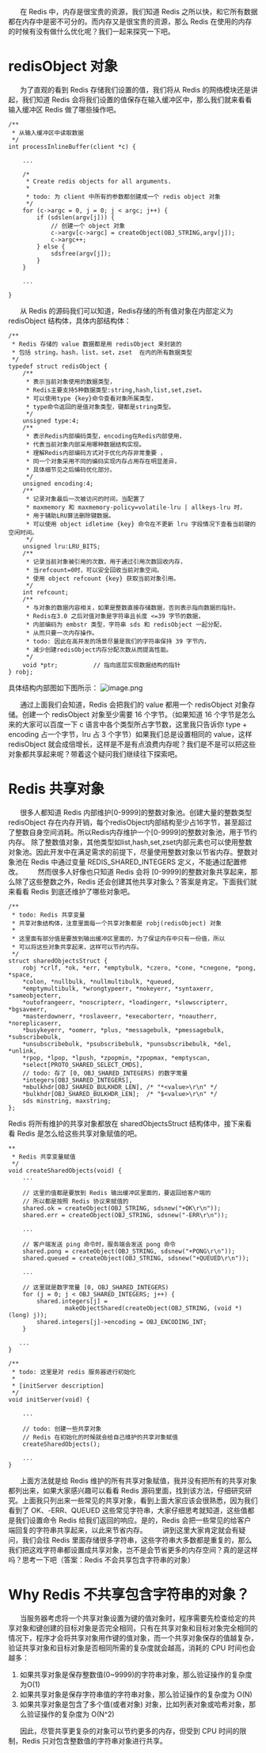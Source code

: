 &nbsp;&nbsp;&nbsp;&nbsp;&nbsp;&nbsp;在 Redis 中，内存是很宝贵的资源，我们知道 Redis 之所以快，和它所有数据都在内存中是密不可分的。而内存又是很宝贵的资源，那么 Redis 在使用的内存的时候有没有做什么优化呢？我们一起来探究一下吧。
# redisObject 对象
&nbsp;&nbsp;&nbsp;&nbsp;&nbsp;&nbsp;为了直观的看到 Redis 存储我们设置的值，我们将从 Redis 的网络模块还是讲起，我们知道 Redis 会将我们设置的值保存在输入缓冲区中，那么我们就来看看输入缓冲区 Redis 做了哪些操作吧。
```
/**
 * 从输入缓冲区中读取数据
 */
int processInlineBuffer(client *c) {
    
    ...

    /*
     * Create redis objects for all arguments.
     *
     * todo: 为 client 中所有的参数都创建成一个 redis object 对象
     */
    for (c->argc = 0, j = 0; j < argc; j++) {
        if (sdslen(argv[j])) {
            // 创建一个 object 对象
            c->argv[c->argc] = createObject(OBJ_STRING,argv[j]);
            c->argc++;
        } else {
            sdsfree(argv[j]);
        }
    }
    
    ...
    
}
```
&nbsp;&nbsp;&nbsp;&nbsp;&nbsp;&nbsp;从 Redis 的源码我们可以知道，Redis存储的所有值对象在内部定义为redisObject 结构体，具体内部结构体：
```
/**
 * Redis 存储的 value 数据都是用 redisObject 来封装的
 * 包括 string，hash，list，set，zset  在内的所有数据类型
 */
typedef struct redisObject {
    /**
     * 表示当前对象使用的数据类型，
     * Redis主要支持5种数据类型:string,hash,list,set,zset。
     * 可以使用type {key}命令查看对象所属类型，
     * type命令返回的是值对象类型，键都是string类型。
     */
    unsigned type:4;
    /**
     * 表示Redis内部编码类型，encoding在Redis内部使用，
     * 代表当前对象内部采用哪种数据结构实现。
     * 理解Redis内部编码方式对于优化内存非常重要 ，
     * 同一个对象采用不同的编码实现内存占用存在明显差异，
     * 具体细节见之后编码优化部分。
     */
    unsigned encoding:4;
    /**
     * 记录对象最后一次被访问的时间，当配置了
     * maxmemory 和 maxmemory-policy=volatile-lru | allkeys-lru 时，
     * 用于辅助LRU算法删除键数据。
     * 可以使用 object idletime {key} 命令在不更新 lru 字段情况下查看当前键的空闲时间。
     */
    unsigned lru:LRU_BITS; 
    /**
     * 记录当前对象被引用的次数，用于通过引用次数回收内存，
     * 当refcount=0时，可以安全回收当前对象空间。
     * 使用 object refcount {key} 获取当前对象引用。
     */
    int refcount;
    /**
     * 与对象的数据内容相关，如果是整数直接存储数据，否则表示指向数据的指针。
     * Redis在3.0 之后对值对象是字符串且长度 <=39 字节的数据，
     * 内部编码为 embstr 类型，字符串 sds 和 redisObject 一起分配，
     * 从而只要一次内存操作。
     * todo: 因此在高并发的场景尽量是我们的字符串保持 39 字节内，
     * 减少创建redisObject内存分配次数从而提高性能。
     */
    void *ptr;			// 指向底层实现数据结构的指针
} robj;

```
具体结构内部图如下图所示：
![image.png](https://upload-images.jianshu.io/upload_images/10204326-f3c92a1b6de9e8ce.png?imageMogr2/auto-orient/strip%7CimageView2/2/w/1240)

&nbsp;&nbsp;&nbsp;&nbsp;&nbsp;&nbsp;通过上面我们会知道，Redis 会把我们的 value 都用一个 redisObject 对象存储。创建一个 redisObject 对象至少需要 16 个字节。（如果知道 16 个字节是怎么来的大家可以百度一下 c 语言中各个类型所占字节数，这里我只告诉你 type + encoding 占一个字节，lru 占 3 个字节）如果我们总是设置相同的 value，这样 redisObject 就会成倍增长，这样是不是有点浪费内存呢？我们是不是可以把这些对象都共享起来呢？带着这个疑问我们继续往下探索吧。
# Redis 共享对象
&nbsp;&nbsp;&nbsp;&nbsp;&nbsp;&nbsp;很多人都知道 Redis 内部维护[0-9999]的整数对象池。创建大量的整数类型redisObject 存在内存开销，每个redisObject内部结构至少占16字节，甚至超过了整数自身空间消耗。所以Redis内存维护一个[0-9999]的整数对象池，用于节约内存。 除了整数值对象，其他类型如list,hash,set,zset内部元素也可以使用整数对象池。因此开发中在满足需求的前提下，尽量使用整数对象以节省内存。整数对象池在 Redis 中通过变量 REDIS_SHARED_INTEGERS 定义，不能通过配置修改。
&nbsp;&nbsp;&nbsp;&nbsp;&nbsp;&nbsp;&nbsp;然而很多人好像也只知道 Redis 会将 [0-9999]的整数对象共享起来，那么除了这些整数之外，Redis 还会创建其他共享对象么？答案是肯定。下面我们就来看看 Redis 到底还维护了哪些对象吧。
```
/**
 * todo: Redis 共享变量
 * 共享对象结构体，注意里面每一个共享对象都是 robj(redisObject) 对象
 * 
 * 这里面有部分值是要放到输出缓冲区里面的，为了保证内存中只有一份值，所以
 * 可以将这些对象共享起来，这样可以节约内存。
 */
struct sharedObjectsStruct {
    robj *crlf, *ok, *err, *emptybulk, *czero, *cone, *cnegone, *pong, *space,
    *colon, *nullbulk, *nullmultibulk, *queued,
    *emptymultibulk, *wrongtypeerr, *nokeyerr, *syntaxerr, *sameobjecterr,
    *outofrangeerr, *noscripterr, *loadingerr, *slowscripterr, *bgsaveerr,
    *masterdownerr, *roslaveerr, *execaborterr, *noautherr, *noreplicaserr,
    *busykeyerr, *oomerr, *plus, *messagebulk, *pmessagebulk, *subscribebulk,
    *unsubscribebulk, *psubscribebulk, *punsubscribebulk, *del, *unlink,
    *rpop, *lpop, *lpush, *zpopmin, *zpopmax, *emptyscan,
    *select[PROTO_SHARED_SELECT_CMDS],
    // todo: 存了 [0, OBJ_SHARED_INTEGERS) 的数字常量
    *integers[OBJ_SHARED_INTEGERS],
    *mbulkhdr[OBJ_SHARED_BULKHDR_LEN], /* "*<value>\r\n" */
    *bulkhdr[OBJ_SHARED_BULKHDR_LEN];  /* "$<value>\r\n" */
    sds minstring, maxstring;
};
```
Redis 将所有维护的共享对象都放在 sharedObjectsStruct 结构体中，接下来看看 Redis 是怎么给这些共享对象赋值的吧。
```
**
 * Redis 共享变量赋值
 */
void createSharedObjects(void) {
    ...
    
    // 这里的值都是要放到 Redis 输出缓冲区里面的，要返回给客户端的
    // 所以都是按照 Redis 协议来赋值的
    shared.ok = createObject(OBJ_STRING, sdsnew("+OK\r\n"));
    shared.err = createObject(OBJ_STRING, sdsnew("-ERR\r\n"));
    
    ...
    
    // 客户端发送 ping 命令时，服务端会发送 pong 命令
    shared.pong = createObject(OBJ_STRING, sdsnew("+PONG\r\n"));
    shared.queued = createObject(OBJ_STRING, sdsnew("+QUEUED\r\n"));
    
    ...
    
    // 这里就是数字常量 [0, OBJ_SHARED_INTEGERS)
    for (j = 0; j < OBJ_SHARED_INTEGERS; j++) {
        shared.integers[j] =
                makeObjectShared(createObject(OBJ_STRING, (void *) (long) j));
        shared.integers[j]->encoding = OBJ_ENCODING_INT;
    }
    
   ...
}

/**
 * todo: 这里是对 redis 服务器进行初始化
 *
 * [initServer description]
 */
void initServer(void) {
    
    ...
    
    // todo: 创建一些共享对象
    // Redis 在初始化的时候就会给自己维护的共享对象赋值
    createSharedObjects();
   
    ...
}

```
&nbsp;&nbsp;&nbsp;&nbsp;&nbsp;&nbsp;上面方法就是给 Redis 维护的所有共享对象赋值，我并没有把所有的共享对象都列出来，如果大家感兴趣可以看看 Redis 源码里面，找到该方法，仔细研究研究。上面我只列出来一些常见的共享对象，看到上面大家应该会很熟悉，因为我们看到了 OK、-ERR、QUEUED 这些常见字符串，大家仔细思考就知道，这些值都是我们设置命令 Redis 给我们返回的响应。是的，Redis 会把一些常见的给客户端回复的字符串共享起来，以此来节省内存。
&nbsp;&nbsp;&nbsp;&nbsp;&nbsp;&nbsp;&nbsp;讲到这里大家肯定就会有疑问，我们会往 Redis 里面存储很多字符串，这些字符串大多数都是重复的，那么我们把这戏字符串都设置成共享对象，岂不是会节省更多的内存空间？真的是这样吗？思考一下吧（答案：Redis 不会共享包含字符串的对象）
# Why Redis 不共享包含字符串的对象？
&nbsp;&nbsp;&nbsp;&nbsp;&nbsp;&nbsp;当服务器考虑将一个共享对象设置为键的值对象时，程序需要先检查给定的共享对象和键创建的目标对象是否完全相同，只有在共享对象和目标对象完全相同的情况下，程序才会将共享对象用作键的值对象，而一个共享对象保存的值越复杂，验证共享对象和目标对象是否相同所需的复杂度就会越高，消耗的 CPU 时间也会越多：
1. 如果共享对象是保存整数值(0~9999)的字符串对象，那么验证操作的复杂度为O(1)
2. 如果共享对象是保存字符串值的字符串对象，那么验证操作的复杂度为 O(N)
3. 如果共享对象是包含了多个值(或者对象) 对象，比如列表对象或哈希对象，那么验证操作的复杂度为 O(N^2)

&nbsp;&nbsp;&nbsp;&nbsp;&nbsp;&nbsp;因此，尽管共享更复杂的对象可以节约更多的内存，但受到 CPU 时间的限制，Redis 只对包含整数值的字符串对象进行共享。
